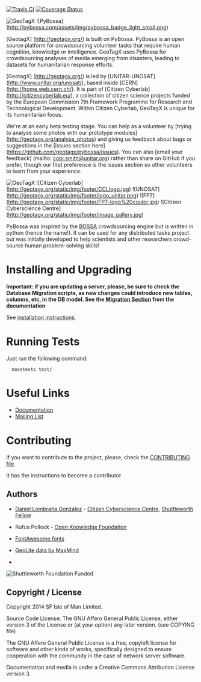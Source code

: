 [![Travis CI](https://travis-ci.org/PyBossa/pybossa.png?branch=master)](https://travis-ci.org/#!/PyBossa/pybossa)  [![Coverage Status](https://coveralls.io/repos/PyBossa/pybossa/badge.png)](https://coveralls.io/r/PyBossa/pybossa?branch=master)

![GeoTagX](http://geotagx.org/static/img/default_logo.png) ![PyBossa] (http://pybossa.com/assets/img/pybossa_badge_light_small.png)

[GeotagX] (http://geotagx.org/) is built on PyBossa. PyBossa is an open source platform for crowdsourcing volunteer tasks that require human cognition, knowledge or intelligence. GeoTagX uses PyBossa for crowdsourcing analyses of media emerging from disasters, leading to datasets for humanitarian response efforts.  

[GeotagX] (http://geotagx.org/) is led by [UNITAR-UNOSAT] (http://www.unitar.org/unosat/), based inside [CERN] (http://home.web.cern.ch/). It is part of [Citizen Cyberlab] (http://citizencyberlab.eu/), a collection of citizen science projects funded by the European Commission 7th Framework Programme for Research and Technological Development. Within Citizen Cyberlab,  GeoTagX is unique for its humanitarian focus. 

We're at an early beta testing stage. You can help as a volunteer by [trying to analyse some photos with our prototype modules] (http://geotagx.org/analyse_photos) and giving us feedback about bugs or suggestions in the [issues section here] (https://github.com/geotagx/pybossa/issues). You can also [email your feedback] (mailto: cobi.smith@unitar.org) rather than share on GitHub if you prefer, though our first preference is the issues section so other volunteers to learn from your experience. 

![GeoTagX](http://geotagx.org/static/img/default_logo.png) 
![Citizen Cyberlab] (http://geotagx.org/static/img/footer/CCLlogo.jpg) 
![UNOSAT] (http://geotagx.org/static/img/footer/logo_unitar.png) 
![FP7] (http://geotagx.org/static/img/footer/FP7-logo%20coulor.jpg) 
![Citizen Cyberscience Centre] (http://geotagx.org/static/img/footer/image_gallery.jpg)   

PyBossa was inspired by the [BOSSA](http://bossa.berkeley.edu/) crowdsourcing engine but is written in
python (hence the name!). It can be used for any distributed tasks project
but was initially developed to help scientists and other researchers
crowd-source human problem-solving skills!

# Installing and Upgrading

**Important: if you are updating a server, please, be sure to check the
Database Migration scripts, as new changes could introduce new tables,
columns, etc, in the DB model. See the [Migration Section](http://docs.pybossa.com/en/latest/install.html#migrating-the-database-table-structure) from the
documentation**

See [installation instructions](http://docs.pybossa.com/en/latest/install.html).

# Running Tests

Just run the following command:

```
  nosetests test/
```

# Useful Links

* [Documentation](http://docs.pybossa.com/)
* [Mailing List](http://lists.okfn.org/mailman/listinfo/open-science-dev)

# Contributing

If you want to contribute to the project, please, check the
[CONTRIBUTING file](CONTRIBUTING.md).

It has the instructions to become a contributor.

## Authors

* [Daniel Lombraña González](http://daniellombrana.es) - [Citizen Cyberscience Centre](http://citizencyberscience.net/), [Shuttleworth Fellow](http://www.shuttleworthfoundation.org/fellows/daniel-lombrana/)
* Rufus Pollock - [Open Knowledge Foundation](http://okfn.org/)

* [FontAwesome fonts](http://fortawesome.github.com/Font-Awesome/)
* [GeoLite data by MaxMind](http://www.maxmind.com)
* 

![Shuttleworth Foundation Funded](http://pybossa.com/assets/img/shuttleworth-funded.png)

## Copyright / License

Copyright 2014 SF Isle of Man Limited. 

Source Code License: The GNU Affero General Public License, either version 3 of the License
or (at your option) any later version. (see COPYING file)

The GNU Affero General Public License is a free, copyleft license for
software and other kinds of works, specifically designed to ensure
cooperation with the community in the case of network server software.

Documentation and media is under a Creative Commons Attribution License version
3.
